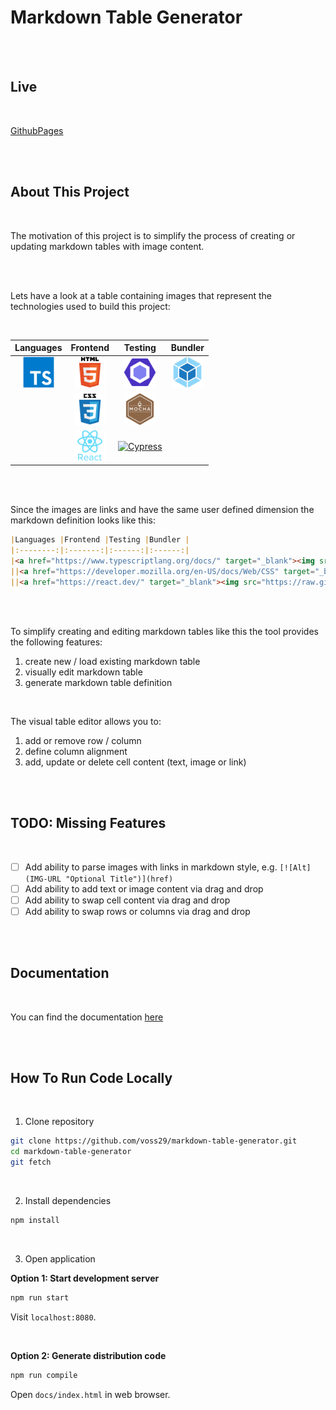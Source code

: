 # **Markdown Table Generator**
<br>
<br>


## **Live**
<br>

[GithubPages](https://lcov29.github.io/markdown-table-generator/)

<br>
<br>

## **About This Project**
<br>

The motivation of this project is to simplify the process of creating or updating markdown tables with image content.

<br>
<br>

Lets have a look at a table containing images that represent the technologies used to build this project:

<br>

|Languages |Frontend |Testing |Bundler |
|:--------:|:-------:|:------:|:------:|
|<a href="https://www.typescriptlang.org/docs/" target="_blank"><img src="https://raw.githubusercontent.com/devicons/devicon/master/icons/typescript/typescript-original.svg" alt="TypeScript" width="50" height="50" title="TypeScript"/> </a> |<a href="https://developer.mozilla.org/en-US/docs/Web/HTML" target="_blank"><img src="https://raw.githubusercontent.com/devicons/devicon/master/icons/html5/html5-original-wordmark.svg" alt="html5" width="50" height="50" title="HTML"/> </a> |<a href="https://eslint.org/docs/latest/" target="_blank"><img src="https://raw.githubusercontent.com/devicons/devicon/master/icons/eslint/eslint-original.svg" alt="ESLint" width="50" height="50" title="ESLint"/> </a> |<a href="https://webpack.js.org/concepts/" target="_blank"><img src="https://raw.githubusercontent.com/devicons/devicon/master/icons/webpack/webpack-original.svg" alt="Webpack" width="50" height="50" title="Webpack"/> </a> |
||<a href="https://developer.mozilla.org/en-US/docs/Web/CSS" target="_blank"><img src="https://raw.githubusercontent.com/devicons/devicon/master/icons/css3/css3-original-wordmark.svg" alt="css3" width="50" height="50" title="CSS"/> </a> |<a href="https://mochajs.org/" target="_blank"><img src="https://raw.githubusercontent.com/devicons/devicon/master/icons/mocha/mocha-plain.svg" alt="Mocha" width="50" height="50" title="Mocha"/> </a> ||
||<a href="https://react.dev/" target="_blank"><img src="https://raw.githubusercontent.com/devicons/devicon/master/icons/react/react-original-wordmark.svg" alt="React" width="50" height="50" title="React"/> </a> |<a href="https://www.cypress.io/" target="_blank"><img src="https://raw.githubusercontent.com/voss29/voss29/main/cypress_icon.svg" alt="Cypress" width="90" height="30" title="Cypress"/> </a> ||

<br>
<br>

Since the images are links and have the same user defined dimension the markdown definition looks like this:

```markdown
|Languages |Frontend |Testing |Bundler |
|:--------:|:-------:|:------:|:------:|
|<a href="https://www.typescriptlang.org/docs/" target="_blank"><img src="https://raw.githubusercontent.com/devicons/devicon/master/icons/typescript/typescript-original.svg" alt="TypeScript" width="50" height="50" title="TypeScript"/> </a> |<a href="https://developer.mozilla.org/en-US/docs/Web/HTML" target="_blank"><img src="https://raw.githubusercontent.com/devicons/devicon/master/icons/html5/html5-original-wordmark.svg" alt="html5" width="50" height="50" title="HTML"/> </a> |<a href="https://eslint.org/docs/latest/" target="_blank"><img src="https://raw.githubusercontent.com/devicons/devicon/master/icons/eslint/eslint-original.svg" alt="ESLint" width="50" height="50" title="ESLint"/> </a> |<a href="https://webpack.js.org/concepts/" target="_blank"><img src="https://raw.githubusercontent.com/devicons/devicon/master/icons/webpack/webpack-original.svg" alt="Webpack" width="50" height="50" title="Webpack"/> </a> |
||<a href="https://developer.mozilla.org/en-US/docs/Web/CSS" target="_blank"><img src="https://raw.githubusercontent.com/devicons/devicon/master/icons/css3/css3-original-wordmark.svg" alt="css3" width="50" height="50" title="CSS"/> </a> |<a href="https://mochajs.org/" target="_blank"><img src="https://raw.githubusercontent.com/devicons/devicon/master/icons/mocha/mocha-plain.svg" alt="Mocha" width="50" height="50" title="Mocha"/> </a> ||
||<a href="https://react.dev/" target="_blank"><img src="https://raw.githubusercontent.com/devicons/devicon/master/icons/react/react-original-wordmark.svg" alt="React" width="50" height="50" title="React"/> </a> |<a href="https://www.cypress.io/" target="_blank"><img src="https://raw.githubusercontent.com/voss29/voss29/main/cypress_icon.svg" alt="Cypress" width="90" height="30" title="Cypress"/> </a> ||
```

<br>
<br>

To simplify creating and editing markdown tables like this the tool provides the following features:

1. create new / load existing markdown table
2. visually edit markdown table
3. generate markdown table definition

<br>

The visual table editor allows you to:

1. add or remove row / column
2. define column alignment
3. add, update or delete cell content (text, image or link)

<br>
<br>

## **TODO: Missing Features**
<br>

- [ ] Add ability to parse images with links in markdown style, e.g. `[![Alt](IMG-URL "Optional Title")](href)`
- [ ] Add ability to add text or image content via drag and drop
- [ ] Add ability to swap cell content via drag and drop
- [ ] Add ability to swap rows or columns via drag and drop

<br>
<br>

## **Documentation**
<br>

You can find the documentation [here](./documentation/documentation.md)

<br>
<br>

## **How To Run Code Locally**
<br>

1. Clone repository
   
```bash
git clone https://github.com/voss29/markdown-table-generator.git
cd markdown-table-generator
git fetch
```

<br>

2. Install dependencies

```bash
npm install
```

<br>

3. Open application


**Option 1: Start development server**

```bash
npm run start
```

Visit `localhost:8080`.

<br>

**Option 2: Generate distribution code**

```bash
npm run compile
```

Open `docs/index.html` in web browser.
